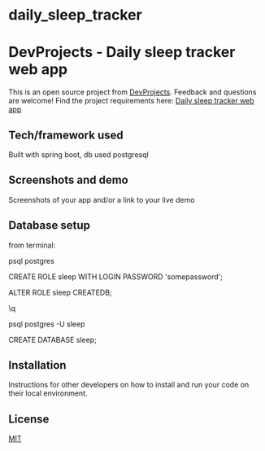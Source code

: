 # daily_sleep_tracker



# DevProjects - Daily sleep tracker web app

This is an open source project from [DevProjects](http://www.codementor.io/projects). Feedback and questions are welcome!
Find the project requirements here: [Daily sleep tracker web app](https://www.codementor.io/projects/web/daily-sleep-tracker-web-app-byi4kpk5rt)

## Tech/framework used
Built with spring boot, db used postgresql

## Screenshots and demo
Screenshots of your app and/or a link to your live demo

## Database setup

from terminal:

psql postgres

CREATE ROLE sleep WITH LOGIN PASSWORD 'somepassword';

ALTER ROLE sleep CREATEDB; 

\q

psql postgres -U sleep

CREATE DATABASE sleep;


## Installation
Instructions for other developers on how to install and run your code on their local environment.

## License
[MIT](https://choosealicense.com/licenses/mit/)


